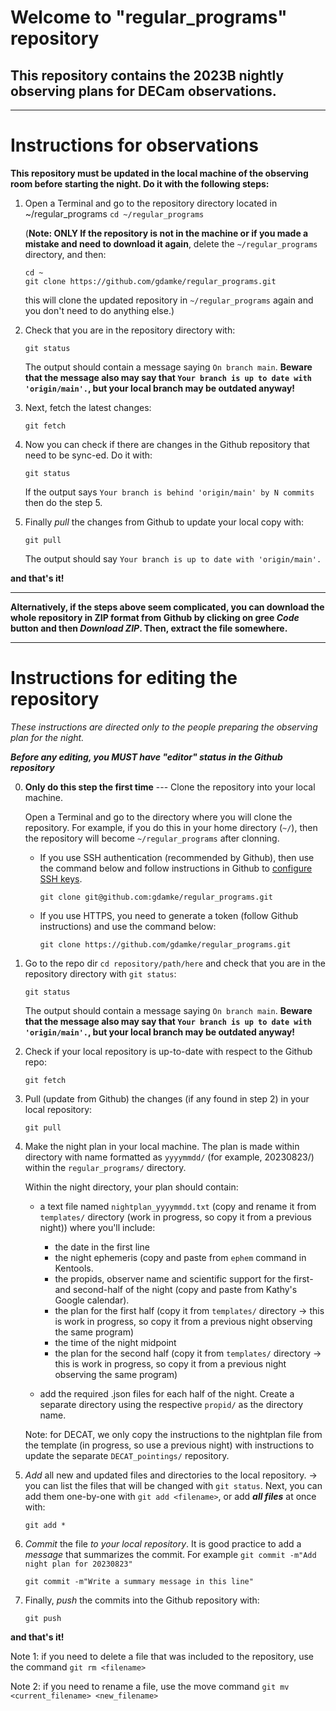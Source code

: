 # Welcome to "regular_programs" repository


## This repository contains the 2023B nightly observing plans for DECam observations. 

----
# Instructions for observations

**This repository must be updated in the local machine of the observing room before starting the night. Do it with the following steps:**

1. Open a Terminal and go to the repository directory located in ~/regular_programs
   ```cd ~/regular_programs```

   (**Note: ONLY If the repository is not in the machine or if you made a mistake and need to download it again**, delete the ```~/regular_programs``` directory, and then:
   ```
   cd ~
   git clone https://github.com/gdamke/regular_programs.git
   ```
   this will clone the updated repository in ```~/regular_programs``` again and you don't need to do anything else.)

2. Check that you are in the repository directory with:
   
   ```
   git status
   ```

   The output should contain a message saying ```On branch main```. **Beware that the message also may say that ```Your branch is up to date with 'origin/main'.```, but your local branch may be outdated anyway!** 

3. Next, fetch the latest changes:
   ```
   git fetch
   ```

4. Now you can check if there are changes in the Github repository that need to be sync-ed. Do it with:
   ```
   git status
   ``` 

   If the output says ```Your branch is behind 'origin/main' by N commits``` then do the step 5.


5. Finally *pull* the changes from Github to update your local copy with:
   ```
   git pull
   ```
   The output should say ```Your branch is up to date with 'origin/main'.```

  **and that's it!**

---

**Alternatively, if the steps above seem complicated, you can download the whole repository in ZIP format from Github by clicking on gree *Code* button and then *Download ZIP*. Then, extract the file somewhere.**


----


# Instructions for editing the repository

*These instructions are directed only to the people preparing the observing plan for the night.*

***Before any editing, you MUST have "editor" status in the Github repository***


0. **Only do this step the first time** --- Clone the repository into your local machine.

   Open a Terminal and go to the directory where you will clone the repository.
   For example, if you do this in your home directory (```~/```), then the repository will become ```~/regular_programs``` after clonning.

   - If you use SSH authentication (recommended by Github), then use the command below and follow instructions in Github to [configure SSH keys](https://github.com/settings/keys).

     ```
     git clone git@github.com:gdamke/regular_programs.git
     ```
   - If you use HTTPS, you need to generate a token (follow Github instructions) and use the command below:

     ```
     git clone https://github.com/gdamke/regular_programs.git
     ```

2. Go to the repo dir ```cd repository/path/here``` and check that you are in the repository directory with ```git status```:
   
   ```
   git status
   ```
   
   The output should contain a message saying ```On branch main```. **Beware that the message also may say that ```Your branch is up to date with 'origin/main'.```, but your local branch may be outdated anyway!**
   
3. Check if your local repository is up-to-date with respect to the Github repo:

   ```
   git fetch
   ```
   
   
4. Pull (update from Github) the changes (if any found in step 2) in your local repository:

   ```
   git pull
   ```


5. Make the night plan in your local machine. The plan is made within directory with name formatted as ```yyyymmdd/``` (for example, 20230823/) within the `regular_programs/` directory.

   Within the night directory, your plan should contain:
   
   - a text file named `nightplan_yyyymmdd.txt` (copy and rename it from `templates/` directory (work in progress, so copy it from a previous night)) where you'll include:
     
      - the date in the first line
      - the night ephemeris (copy and paste from `ephem` command in Kentools.
      - the propids, observer name and scientific support for the first- and second-half of the night (copy and paste from Kathy's Google calendar).
      - the plan for the first half (copy it from `templates/` directory -> this is work in progress, so copy it from a previous night observing the same program)
      - the time of the night midpoint
      - the plan for the second half (copy it from `templates/` directory -> this is work in progress, so copy it from a previous night observing the same program)
        
   - add the required .json files for each half of the night. Create a separate directory using the respective `propid/` as the directory name.
   
   Note: for DECAT, we only copy the instructions to the nightplan file from the template (in progress, so use a previous night) with instructions to update the separate `DECAT_pointings/` repository.


6. *Add* all new and updated files and directories to the local repository.
   -> you can list the files that will be changed with ```git status```. Next, you can add them one-by-one with `git add <filename>`, or add ***all files*** at once with:

   ```
   git add *
   ```
   
7. *Commit* the file *to your local repository*. It is good practice to add a *message* that summarizes the commit. For example `git commit -m"Add night plan for 20230823"`

   ```
   git commit -m"Write a summary message in this line"
   ```

   
8. Finally, *push* the commits into the Github repository with:

   ```
   git push
   ```
   
  **and that's it!**


Note 1: if you need to delete a file that was included to the repository, use the command `git rm <filename>`

Note 2: if you need to rename a file, use the move command `git mv <current_filename> <new_filename>`
